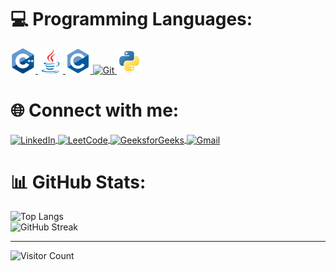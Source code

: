 # 💻 Programming Languages:

<a href="mailto:piyushlasane@gmail.com">
  <img src="https://raw.githubusercontent.com/devicons/devicon/master/icons/cplusplus/cplusplus-original.svg" alt="C++" width="40" height="40"/>
</a>
<a href="mailto:piyushlasane@gmail.com">
  <img src="https://raw.githubusercontent.com/devicons/devicon/master/icons/java/java-original.svg" alt="Java" width="40" height="40"/>
</a>
<a href="mailto:piyushlasane@gmail.com">
  <img src="https://raw.githubusercontent.com/devicons/devicon/master/icons/c/c-original.svg" alt="C" width="40" height="40"/>
</a>
<a href="mailto:piyushlasane@gmail.com">
  <img src="https://www.vectorlogo.zone/logos/git-scm/git-scm-icon.svg" alt="Git" width="40" height="40"/>
</a>
<a href="mailto:piyushlasane@gmail.com">
  <img src="https://raw.githubusercontent.com/devicons/devicon/master/icons/python/python-original.svg" alt="Python" width="40" height="40"/>
</a>

# 🌐 Connect with me:


<a href="https://linkedin.com/in/piyushlasane" target="blank">
  <img align="center" src="https://raw.githubusercontent.com/rahuldkjain/github-profile-readme-generator/master/src/images/icons/Social/linked-in-alt.svg" alt="LinkedIn" height="30" width="40" />
</a>
<a href="https://leetcode.com/u/piyush_lasane" target="blank">
  <img align="center" src="https://raw.githubusercontent.com/rahuldkjain/github-profile-readme-generator/master/src/images/icons/Social/leet-code.svg" alt="LeetCode" height="30" width="40" />
</a>
<a href="https://www.geeksforgeeks.org/user/piyush_lasane" target="blank">
  <img align="center" src="https://raw.githubusercontent.com/rahuldkjain/github-profile-readme-generator/master/src/images/icons/Social/geeks-for-geeks.svg" alt="GeeksforGeeks" height="30" width="40" />
</a>
<a href="mailto:piyushlasane@gmail.com">
  <img align="center" src="(https://photos.google.com/photo/AF1QipM-wx6xGVJ-IiBQuKL49CfotRSRYM8WUBDWYwCq)" alt="Gmail" height="40" width="40" />
</a>

# 📊 GitHub Stats:

![Top Langs](https://github-readme-stats.vercel.app/api/top-langs/?username=piyushlasane&theme=radical&hide_border=false&include_all_commits=true&count_private=true&layout=compact)</br>
![GitHub Streak](https://github-readme-streak-stats.herokuapp.com/?user=piyushlasane&theme=radical&hide_border=false)

---
![Visitor Count](https://visitcount.itsvg.in/api?id=piyushlasane&icon=3&color=6)
